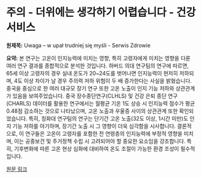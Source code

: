 # 주의 - 더위에는 생각하기 어렵습니다 - 건강 서비스

**원제목:** Uwaga – w upał trudniej się myśli - Serwis Zdrowie

**요약:** 본 연구는 고온이 인지능력에 미치는 영향, 특히 고령자에게 미치는 영향을 다룬 여러 연구 결과를 종합적으로 분석한 것입니다. 하버드 의대 연구팀의 연구에 따르면, 65세 이상 고령자의 경우 실내 온도가 20~24도를 벗어나면 인지능력이 현저히 저하되며, 4도 이상 차이가 날 경우 주의력 저하 위험이 두 배 증가한다는 사실을 밝혔습니다.  중국을 중심으로 한 여러 대규모 장기 연구 또한 고온 노출이 인지 기능 저하와 상관관계가 있음을 보여주었습니다.  중국 장수종단연구(CLHLS) 및 건강 은퇴 종단 연구(CHARLS) 데이터를 활용한 연구에서는 월평균 기온 1도 상승 시 인지능력 점수가 평균 0.48점 감소하는 것으로 나타났으며, 고온 노출과 우울증 사이의 상관관계 또한 확인되었습니다.  특히, 칭화대 연구팀의 연구는 단기간 고온 노출(32도 이상, 1시간 미만)도 인지 기능 저하를 야기하며, 장기간 노출 시 그 영향이 더욱 심각함을 시사합니다.  결론적으로, 이 연구들은 고온이 고령자를 포함한 전 연령층의 인지능력에 부정적 영향을 미치며, 이는 공중보건 및 주거정책 수립 시 고려되어야 할 중요한 요소임을 강조합니다.  특히, 기후변화에 따른 고온 현상 심화에 대비하여 온도 조절이 가능한 환경 조성이 필수적입니다.

[원문 링크](https://zdrowie.pap.pl/profilaktyka/uwaga-w-upal-trudniej-sie-mysli)
